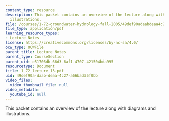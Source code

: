 ```yaml
---
content_type: resource
description: This packet contains an overview of the lecture along with diagrams and
  illustrations.
file: /courses/1-72-groundwater-hydrology-fall-2005/49def90adaabdeaa4c27a66bad35f0bb_1_72_lecture_13.pdf
file_type: application/pdf
learning_resource_types:
- Lecture Notes
license: https://creativecommons.org/licenses/by-nc-sa/4.0/
ocw_type: OCWFile
parent_title: Lecture Notes
parent_type: CourseSection
parent_uid: e51706db-66d3-6af1-4707-421504bda995
resourcetype: Document
title: 1_72_lecture_13.pdf
uid: 49def90a-daab-deaa-4c27-a66bad35f0bb
video_files:
  video_thumbnail_file: null
video_metadata:
  youtube_id: null
---
```

This packet contains an overview of the lecture along with diagrams and illustrations.